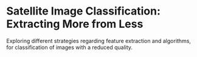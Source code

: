 # Satellite Image Classification: Extracting More from Less
Exploring different strategies regarding feature extraction and algorithms, for classification of images with a reduced quality. 
